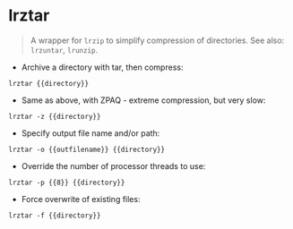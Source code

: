 # lrztar

> A wrapper for `lrzip` to simplify compression of directories.
> See also: `lrzuntar`, `lrunzip`.

- Archive a directory with tar, then compress:

`lrztar {{directory}}`

- Same as above, with ZPAQ - extreme compression, but very slow:

`lrztar -z {{directory}}`

- Specify output file name and/or path:

`lrztar -o {{outfilename}} {{directory}}`

- Override the number of processor threads to use:

`lrztar -p {{8}} {{directory}}`

- Force overwrite of existing files:

`lrztar -f {{directory}}`
